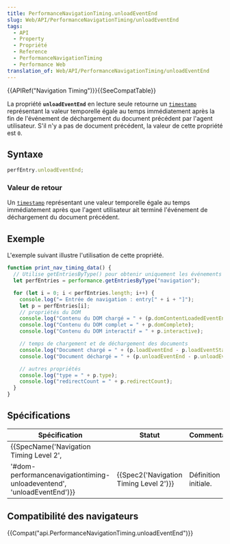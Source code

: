 ```yaml
---
title: PerformanceNavigationTiming.unloadEventEnd
slug: Web/API/PerformanceNavigationTiming/unloadEventEnd
tags:
  - API
  - Property
  - Propriété
  - Reference
  - PerformanceNavigationTiming
  - Performance Web
translation_of: Web/API/PerformanceNavigationTiming/unloadEventEnd
---
```

{{APIRef("Navigation Timing")}}{{SeeCompatTable}}

La propriété **`unloadEventEnd`** en lecture seule retourne un [`timestamp`](/fr/docs/Web/API/DOMHighResTimeStamp) représentant la valeur temporelle égale au temps immédiatement après la fin de l'événement de déchargement du document précédent par l'agent utilisateur. S'il n'y a pas de document précédent, la valeur de cette propriété est `0`.

## Syntaxe

```js
perfEntry.unloadEventEnd;
```

### Valeur de retour

Un [`timestamp`](/fr/docs/Web/API/DOMHighResTimeStamp) représentant une valeur temporelle égale au temps immédiatement après que l'agent utilisateur ait terminé l'événement de déchargement du document précédent.

## Exemple

L'exemple suivant illustre l'utilisation de cette propriété.

```js
function print_nav_timing_data() {
  // Utilise getEntriesByType() pour obtenir uniquement les événements de type "navigation".
  let perfEntries = performance.getEntriesByType("navigation");

  for (let i = 0; i < perfEntries.length; i++) {
    console.log("= Entrée de navigation : entry[" + i + "]");
    let p = perfEntries[i];
    // propriétés du DOM
    console.log("Contenu du DOM chargé = " + (p.domContentLoadedEventEnd - p.domContentLoadedEventStart));
    console.log("Contenu du DOM complet = " + p.domComplete);
    console.log("Contenu du DOM interactif = " + p.interactive);

    // temps de chargement et de déchargement des documents
    console.log("Document chargé = " + (p.loadEventEnd - p.loadEventStart));
    console.log("Document déchargé = " + (p.unloadEventEnd - p.unloadEventStart));

    // autres propriétés
    console.log("type = " + p.type);
    console.log("redirectCount = " + p.redirectCount);
  }
}
```

## Spécifications

| Spécification                                                                                                                                                | Statut                                               | Commentaire          |
| ------------------------------------------------------------------------------------------------------------------------------------------------------------ | ---------------------------------------------------- | -------------------- |
| {{SpecName('Navigation Timing Level 2',
        '#dom-performancenavigationtiming-unloadeventend', 'unloadEventEnd')}} | {{Spec2('Navigation Timing Level 2')}} | Définition initiale. |

## Compatibilité des navigateurs

{{Compat("api.PerformanceNavigationTiming.unloadEventEnd")}}

